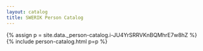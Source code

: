 ```yaml
---
layout: catalog
title: SWERIK Person Catalog
---
```

{% assign p = site.data._person-catalog.i-JU4YrSRRVKnBQMhrE7w8hZ %}
{% include person-catalog.html p=p %}

